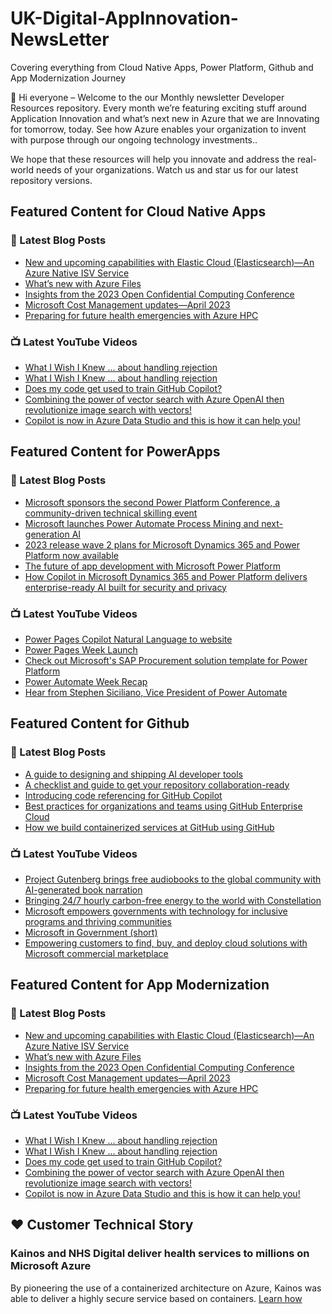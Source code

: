# UK-Digital-AppInnovation-NewsLetter

Covering everything from Cloud Native Apps, Power Platform, Github and App Modernization Journey

👋 Hi everyone – Welcome to the our Monthly newsletter Developer Resources repository. Every month we’re featuring exciting stuff around Application Innovation and what’s next new in Azure that we are Innovating for tomorrow, today. See how Azure enables your organization to invent with purpose through our ongoing technology investments..


We hope that these resources will help you innovate and address the real-world needs of your organizations. Watch us and star us for our latest repository versions.

## Featured Content for Cloud Native Apps


### 📝 Latest Blog Posts

    
<!-- BLOGCNA:START -->
- [New and upcoming capabilities with Elastic Cloud (Elasticsearch)—An Azure Native ISV Service](https://azure.microsoft.com/blog/new-and-upcoming-capabilities-with-elastic-cloud-elasticsearch-an-azure-native-isv-service/)
- [What’s new with Azure Files](https://azure.microsoft.com/blog/what-s-new-with-azure-files/)
- [Insights from the 2023 Open Confidential Computing Conference](https://azure.microsoft.com/blog/insights-from-the-2023-open-confidential-computing-conference/)
- [Microsoft Cost Management updates—April 2023](https://azure.microsoft.com/blog/microsoft-cost-management-updates-april-2023/)
- [Preparing for future health emergencies with Azure HPC ](https://azure.microsoft.com/blog/preparing-for-future-health-emergencies-with-azure-hpc/)
<!-- BLOGCNA:END -->

### 📺 Latest YouTube Videos

 
<!-- YOUTUBECNA:START -->
- [What I Wish I Knew ... about handling rejection](https://www.youtube.com/watch?v=fiZ2a8C2330)
- [What I Wish I Knew ... about handling rejection](https://www.youtube.com/watch?v=-ASBzvvKoT4)
- [Does my code get used to train GitHub Copilot?](https://www.youtube.com/watch?v=UbTlzJm6uv8)
- [Combining the power of vector search with Azure OpenAI then revolutionize image search with vectors!](https://www.youtube.com/watch?v=eJTbNYFYODY)
- [Copilot is now in Azure Data Studio and this is how it can help you!](https://www.youtube.com/watch?v=lAlqWKDODDE)
<!-- YOUTUBECNA:END -->

##  Featured Content for PowerApps
### 📝 Latest Blog Posts
<!-- BLOGPOWER:START -->
- [Microsoft sponsors the second Power Platform Conference, a community-driven technical skilling event](https://cloudblogs.microsoft.com/powerplatform/2023/07/25/microsoft-sponsors-the-second-power-platform-conference-a-community-driven-technical-skilling-event/)
- [Microsoft launches Power Automate Process Mining and next-generation AI](https://cloudblogs.microsoft.com/powerplatform/2023/07/18/microsoft-launches-power-automate-process-mining-and-next-generation-ai/)
- [2023 release wave 2 plans for Microsoft Dynamics 365 and Power Platform now available](https://cloudblogs.microsoft.com/dynamics365/bdm/2023/07/18/2023-release-wave-2-plans-for-microsoft-dynamics-365-and-power-platform-now-available/)
- [The future of app development with Microsoft Power Platform](https://cloudblogs.microsoft.com/powerplatform/2023/05/23/the-future-of-app-development-with-microsoft-power-platform/)
- [How Copilot in Microsoft Dynamics 365 and Power Platform delivers enterprise-ready AI built for security and privacy](https://cloudblogs.microsoft.com/dynamics365/bdm/2023/05/12/how-copilot-in-microsoft-dynamics-365-and-power-platform-delivers-enterprise-ready-ai-built-for-security-and-privacy/)
<!-- BLOGPOWER:END -->
 ### 📺 Latest YouTube Videos
    
<!-- YOUTUBEPOWER:START -->
- [Power Pages Copilot Natural Language to website](https://www.youtube.com/watch?v=wf3ONsQENt0)
- [Power Pages Week Launch](https://www.youtube.com/watch?v=XnA1xi1QYlg)
- [Check out Microsoft&#39;s SAP Procurement solution template for Power Platform](https://www.youtube.com/watch?v=jZgCgs3GlNc)
- [Power Automate Week Recap](https://www.youtube.com/watch?v=AhsrTriR-E8)
- [Hear from Stephen Siciliano, Vice President of Power Automate](https://www.youtube.com/watch?v=G69YcKe9Bm4)
<!-- YOUTUBEPOWER:END -->

##  Featured Content for Github
### 📝 Latest Blog Posts
<!-- BLOGGITHUB:START -->
- [A guide to designing and shipping AI developer tools](https://github.blog/2023-08-08-a-guide-to-designing-and-shipping-ai-developer-tools/)
- [A checklist and guide to get your repository collaboration-ready](https://github.blog/2023-08-04-a-checklist-and-guide-to-get-your-repository-collaboration-ready/)
- [Introducing code referencing for GitHub Copilot](https://github.blog/2023-08-03-introducing-code-referencing-for-github-copilot/)
- [Best practices for organizations and teams using GitHub Enterprise Cloud](https://github.blog/2023-08-02-best-practices-for-organizations-and-teams-using-github-enterprise-cloud/)
- [How we build containerized services at GitHub using GitHub](https://github.blog/2023-08-02-how-we-build-containerized-services-at-github-using-github/)
<!-- BLOGGITHUB:END -->
### 📺 Latest YouTube Videos
<!-- YOUTUBEGITHUB:START -->
- [Project Gutenberg brings free audiobooks to the global community with AI-generated book narration](https://www.youtube.com/watch?v=iB01e1_xRgc)
- [Bringing 24/7 hourly carbon-free energy to the world with Constellation](https://www.youtube.com/watch?v=GEZc_4oZllM)
- [Microsoft empowers governments with technology for inclusive programs and thriving communities](https://www.youtube.com/watch?v=bUvoQ6IIzrY)
- [Microsoft in Government &lpar;short&rpar;](https://www.youtube.com/watch?v=7D40A1tkmmQ)
- [Empowering customers to find, buy, and deploy cloud solutions with Microsoft commercial marketplace](https://www.youtube.com/watch?v=QrmQKVlksJs)
<!-- YOUTUBEGITHUB:END -->
##  Featured Content for App Modernization
### 📝 Latest Blog Posts
<!-- BLOGAPPMOD:START -->
- [New and upcoming capabilities with Elastic Cloud (Elasticsearch)—An Azure Native ISV Service](https://azure.microsoft.com/blog/new-and-upcoming-capabilities-with-elastic-cloud-elasticsearch-an-azure-native-isv-service/)
- [What’s new with Azure Files](https://azure.microsoft.com/blog/what-s-new-with-azure-files/)
- [Insights from the 2023 Open Confidential Computing Conference](https://azure.microsoft.com/blog/insights-from-the-2023-open-confidential-computing-conference/)
- [Microsoft Cost Management updates—April 2023](https://azure.microsoft.com/blog/microsoft-cost-management-updates-april-2023/)
- [Preparing for future health emergencies with Azure HPC ](https://azure.microsoft.com/blog/preparing-for-future-health-emergencies-with-azure-hpc/)
<!-- BLOGAPPMOD:END -->
### 📺 Latest YouTube Videos
<!-- YOUTUBEAPPMOD:START -->
- [What I Wish I Knew ... about handling rejection](https://www.youtube.com/watch?v=fiZ2a8C2330)
- [What I Wish I Knew ... about handling rejection](https://www.youtube.com/watch?v=-ASBzvvKoT4)
- [Does my code get used to train GitHub Copilot?](https://www.youtube.com/watch?v=UbTlzJm6uv8)
- [Combining the power of vector search with Azure OpenAI then revolutionize image search with vectors!](https://www.youtube.com/watch?v=eJTbNYFYODY)
- [Copilot is now in Azure Data Studio and this is how it can help you!](https://www.youtube.com/watch?v=lAlqWKDODDE)
<!-- YOUTUBEAPPMOD:END -->


## ♥️ Customer Technical Story 

### Kainos and NHS Digital deliver health services to millions on Microsoft Azure

By pioneering the use of a containerized architecture on Azure, Kainos was able to deliver a highly secure service based on containers. [Learn how](https://customers.microsoft.com/en-us/story/1368348549535774520-kainos-and-nhs-digital-deliver-health-services-to-millions-on-microsoft-azure)

